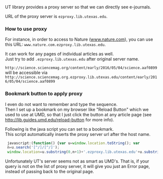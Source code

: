 UT library provides a proxy server so that we can directly see
e-journals.  

URL of the proxy server is `ezproxy.lib.utexas.edu`.  

### How to use proxy
For instance, in order to access to Nature (www.nature.com), you can use
this URL: `www.nature.com.ezproxy.lib.utexas.edu`.  
  
It can work for any pages of individual articles as well.  
Just try to add `.ezproxy.lib.utexas.edu` after original server name.
  
`http://science.sciencemag.org/content/early/2016/05/04/science.aaf0899`  
 will be accessible via  
`http://science.sciencemag.org.ezproxy.lib.utexas.edu/content/early/2016/05/04/science.aaf0899`  

### Bookmark button to apply proxy
I even do not want to remember and type the sequence.  
Then I set up a bookmark on my browser like "Reload Button" which we used to use at UMD, so that I just click the button at any article page (see http://lib.guides.umd.edu/reload-button for more info).  
  
Following is the java script you can set to a bookmark.  
This script automatically inserts the proxy server url after the host name.  
  
```javascript
 javascript:(function() {var u=window.location.toString(); var
 n=u.search('[^/]/[^/]');
 window.location=u.substring(0,n+1)+'.ezproxy.lib.utexas.edu'+u.substring(n+1);})()
````
  
Unfortunately UT's server seems not as smart as UMD's.  That is, if
your query is not on the list of proxy server, it will give you just
an Error page, instead of passing back to the original page.

